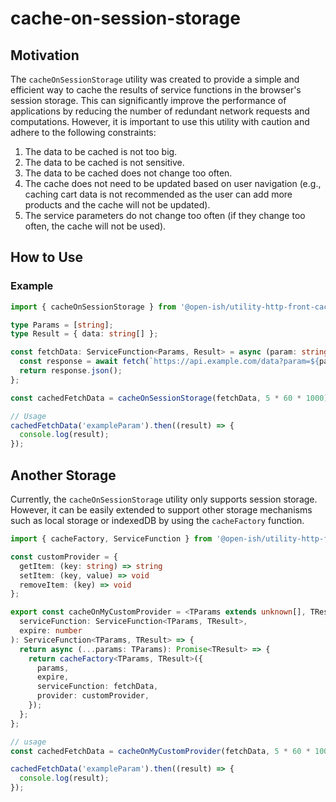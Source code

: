 # cache-on-session-storage

## Motivation

The `cacheOnSessionStorage` utility was created to provide a simple and efficient way to cache the results of service functions in the browser's session storage. This can significantly improve the performance of applications by reducing the number of redundant network requests and computations. However, it is important to use this utility with caution and adhere to the following constraints:

1. The data to be cached is not too big.
2. The data to be cached is not sensitive.
3. The data to be cached does not change too often.
4. The cache does not need to be updated based on user navigation (e.g., caching cart data is not recommended as the user can add more products and the cache will not be updated).
5. The service parameters do not change too often (if they change too often, the cache will not be used).

## How to Use

### Example

```typescript
import { cacheOnSessionStorage } from '@open-ish/utility-http-front-cache';

type Params = [string];
type Result = { data: string[] };

const fetchData: ServiceFunction<Params, Result> = async (param: string) => {
  const response = await fetch(`https://api.example.com/data?param=${param}`);
  return response.json();
};

const cachedFetchData = cacheOnSessionStorage(fetchData, 5 * 60 * 1000); // Cache for 5 minutes

// Usage
cachedFetchData('exampleParam').then((result) => {
  console.log(result);
});
```

## Another Storage

Currently, the `cacheOnSessionStorage` utility only supports session storage. However, it can be easily extended to support other storage mechanisms such as local storage or indexedDB by using the `cacheFactory` function.

```typescript
import { cacheFactory, ServiceFunction } from '@open-ish/utility-http-front-cache';

const customProvider = {
  getItem: (key: string) => string
  setItem: (key, value) => void
  removeItem: (key) => void
};

export const cacheOnMyCustomProvider = <TParams extends unknown[], TResult>(
  serviceFunction: ServiceFunction<TParams, TResult>,
  expire: number
): ServiceFunction<TParams, TResult> => {
  return async (...params: TParams): Promise<TResult> => {
    return cacheFactory<TParams, TResult>({
      params,
      expire,
      serviceFunction: fetchData,
      provider: customProvider,
    });
  };
};

// usage
const cachedFetchData = cacheOnMyCustomProvider(fetchData, 5 * 60 * 1000); // Cache for 5 minutes

cachedFetchData('exampleParam').then((result) => {
  console.log(result);
});


```

